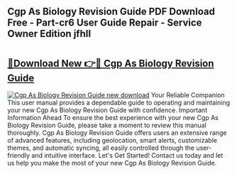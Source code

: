## Cgp As Biology Revision Guide PDF Download Free - Part-cr6 User Guide Repair - Service Owner Edition jfhII

# <h2><a href="http://bc50001.oget.top/?id=Cgp+As+Biology+Revision+Guide">🔗Download New 👉🔴 Cgp As Biology Revision Guide</a></h2>

[![Cgp As Biology Revision Guide new download](https://i.imgur.com/5g1atiW.png)](http://bc50001.oget.top/?id=Cgp+As+Biology+Revision+Guide)
Your Reliable Companion This user manual provides a dependable guide to operating and maintaining your new Cgp As Biology Revision Guide with confidence. Important Information Ahead To ensure the best experience with your new Cgp As Biology Revision Guide, please take a moment to review this manual thoroughly. Cgp As Biology Revision Guide offers users an extensive range of advanced features, including geolocation, smart alerts, customizable themes, and automatic syncing, all easily controlled through the user-friendly and intuitive interface. Let's Get Started! Contact us today and let us help you make the most of your new Cgp As Biology Revision Guide.
